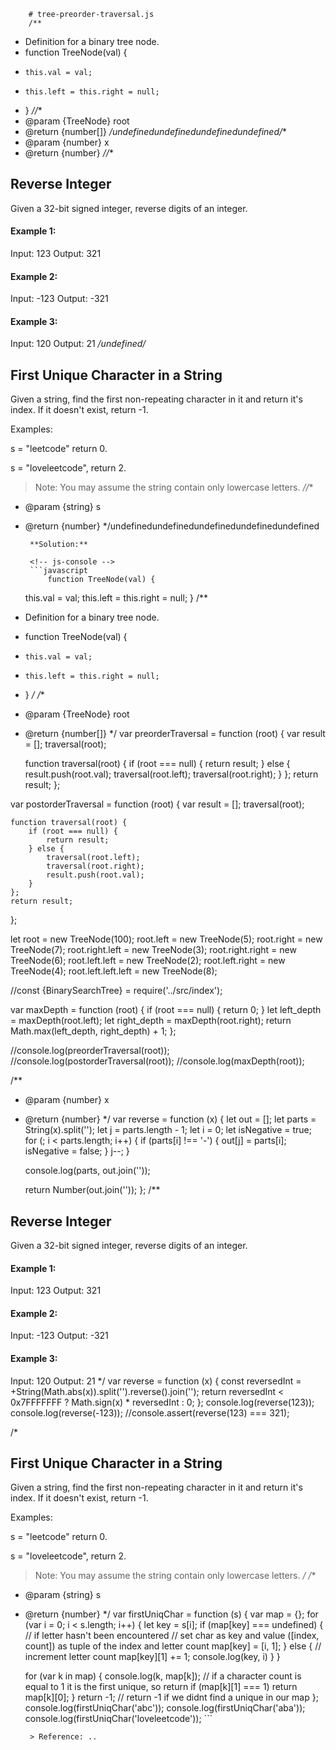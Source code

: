 
        # tree-preorder-traversal.js
        /**
 * Definition for a binary tree node.
 * function TreeNode(val) {
 *     this.val = val;
 *     this.left = this.right = null;
 * }
 *//**
 * @param {TreeNode} root
 * @return {number[]}
 */undefinedundefinedundefinedundefined/**
 * @param {number} x
 * @return {number}
 *//**
## Reverse Integer
Given a 32-bit signed integer, reverse digits of an integer.

#### Example 1:

Input: 123
Output: 321

#### Example 2:

Input: -123
Output: -321

#### Example 3:

Input: 120
Output: 21
 */undefined/*
## First Unique Character in a String
Given a string, find the first non-repeating character in it and return it's index. 
If it doesn't exist, return -1.

Examples:

s = "leetcode"
return 0.

s = "loveleetcode",
return 2.

> Note: You may assume the string contain only lowercase letters.
*//**
 * @param {string} s
 * @return {number}
 */undefinedundefinedundefinedundefinedundefined
        
        **Solution:**
        
        <!-- js-console -->
        ```javascript
            function TreeNode(val) {
    this.val = val;
    this.left = this.right = null;
}
/**
 * Definition for a binary tree node.
 * function TreeNode(val) {
 *     this.val = val;
 *     this.left = this.right = null;
 * }
 */
/**
 * @param {TreeNode} root
 * @return {number[]}
 */
var preorderTraversal = function (root) {
    var result = [];
    traversal(root);

    function traversal(root) {
        if (root === null) {
            return result;
        } else {
            result.push(root.val);
            traversal(root.left);
            traversal(root.right);
        }
    };
    return result;
};

var postorderTraversal = function (root) {
    var result = [];
    traversal(root);

    function traversal(root) {
        if (root === null) {
            return result;
        } else {
            traversal(root.left);
            traversal(root.right);
            result.push(root.val);
        }
    };
    return result;
};

let root = new TreeNode(100);
root.left = new TreeNode(5);
root.right = new TreeNode(7);
root.right.left = new TreeNode(3);
root.right.right = new TreeNode(6);
root.left.left = new TreeNode(2);
root.left.right = new TreeNode(4);
root.left.left.left = new TreeNode(8);

//const {BinarySearchTree} = require('../src/index');


var maxDepth = function (root) {
    if (root === null) {
        return 0;
    }
    let left_depth = maxDepth(root.left);
    let right_depth = maxDepth(root.right);
    return Math.max(left_depth, right_depth) + 1;
};

//console.log(preorderTraversal(root));
//console.log(postorderTraversal(root));
//console.log(maxDepth(root));

/**
 * @param {number} x
 * @return {number}
 */
var reverse = function (x) {
    let out = [];
    let parts = String(x).split('');
    let j = parts.length - 1;
    let i = 0;
    let isNegative = true;
    for (; i < parts.length; i++) {
        if (parts[i] !== '-') {
            out[j] = parts[i];
            isNegative = false;
        }
        j--;
    }


    console.log(parts, out.join(''));

    return Number(out.join(''));
};
/**
## Reverse Integer
Given a 32-bit signed integer, reverse digits of an integer.

#### Example 1:

Input: 123
Output: 321

#### Example 2:

Input: -123
Output: -321

#### Example 3:

Input: 120
Output: 21
 */
var reverse = function (x) {
    const reversedInt = +String(Math.abs(x)).split('').reverse().join('');
    return reversedInt < 0x7FFFFFFF ? Math.sign(x) * reversedInt : 0;
};
console.log(reverse(123));
console.log(reverse(-123));
//console.assert(reverse(123) === 321);


/*
## First Unique Character in a String
Given a string, find the first non-repeating character in it and return it's index. 
If it doesn't exist, return -1.

Examples:

s = "leetcode"
return 0.

s = "loveleetcode",
return 2.

> Note: You may assume the string contain only lowercase letters.
*/
/**
 * @param {string} s
 * @return {number}
 */
var firstUniqChar = function (s) {
    var map = {};
    for (var i = 0; i < s.length; i++) {
        let key = s[i];
        if (map[key] === undefined) { // if letter hasn't been encountered 
            // set char as key and value ([index, count]) as tuple of the index and letter count
            map[key] = [i, 1];
        } else {
            // increment letter count
            map[key][1] += 1;
            console.log(key, i)
        }
    }

    for (var k in map) {
        console.log(k, map[k]);
        // if a character count is equal to 1 it is the first unique, so return
        if (map[k][1] === 1) return map[k][0];
    }
    return -1; // return -1 if we didnt find a unique in our map
};
console.log(firstUniqChar('abc'));
console.log(firstUniqChar('aba'));
console.log(firstUniqChar('loveleetcode'));
        ```
        
        > Reference: ..
        
        